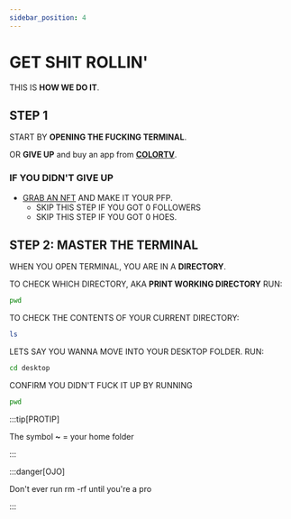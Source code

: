 ```yaml
---
sidebar_position: 4
---
```


# GET SHIT ROLLIN'

THIS IS **HOW WE DO IT**.

## STEP 1

START BY **OPENING THE FUCKING TERMINAL**.

OR **GIVE UP** and buy an app from **[COLORTV](https://colortelevision.org)**.

### IF YOU DIDN'T GIVE UP

- [GRAB AN NFT](https://colortv.itch.io) AND MAKE IT YOUR PFP.
  - SKIP THIS STEP IF YOU GOT 0 FOLLOWERS
  - SKIP THIS STEP IF YOU GOT 0 HOES.

## STEP 2: MASTER THE TERMINAL

WHEN YOU OPEN TERMINAL, YOU ARE IN A **DIRECTORY**.

TO CHECK WHICH DIRECTORY, AKA **PRINT WORKING DIRECTORY** RUN:

```bash
pwd
```

TO CHECK THE CONTENTS OF YOUR CURRENT DIRECTORY:

```bash
ls
```

LETS  SAY YOU WANNA MOVE INTO YOUR DESKTOP FOLDER. RUN:

```bash
cd desktop
```

CONFIRM YOU DIDN'T FUCK IT UP BY RUNNING

```bash
pwd
```

:::tip[PROTIP]

The symbol **~** = your home folder

:::

:::danger[OJO]

Don't ever run rm -rf until you're a pro

:::

